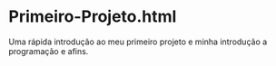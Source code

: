 # Primeiro-Projeto.html
Uma rápida introdução ao meu primeiro projeto e minha introdução a programação e afins.
